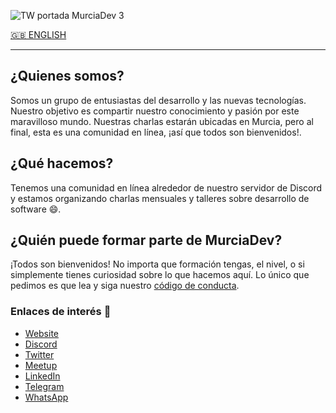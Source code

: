 ![TW portada MurciaDev 3](https://user-images.githubusercontent.com/1859128/168253141-e73ce157-a003-4c56-9571-d12511a0d45a.png)

[🇬🇧 ENGLISH](https://github.com/MurciaDev/.github/blob/main/profile/README.EN.md)

---

## ¿Quienes somos?
Somos un grupo de entusiastas del desarrollo y las nuevas tecnologías. Nuestro objetivo es compartir nuestro conocimiento y pasión por este maravilloso mundo. Nuestras charlas estarán ubicadas en Murcia, pero al final, esta es una comunidad en línea, ¡así que todos son bienvenidos!.

## ¿Qué hacemos?
Tenemos una comunidad en línea alrededor de nuestro servidor de Discord y estamos organizando charlas mensuales y talleres sobre desarrollo de software 😄.

## ¿Quién puede formar parte de MurciaDev?
¡Todos son bienvenidos! No importa que formación tengas, el nivel, o si simplemente tienes curiosidad sobre lo que hacemos aquí. Lo único que pedimos es que lea y siga nuestro [código de conducta](https://github.com/MurciaDev/CODE_OF_CONDUCT).

### Enlaces de interés 🚀
- [Website](https://murcia.dev)
- [Discord](https://discord.gg/xRVKFGURaw)
- [Twitter](https://twitter.com/MurciaDev)
- [Meetup](https://www.meetup.com/es-ES/murciadev/)
- [LinkedIn](https://www.linkedin.com/company/11855563)
- [Telegram](https://t.me/MurciaDev)
- [WhatsApp](https://whatsapp.com/channel/0029VaG8ElELI8YhHBlxQn1t)
